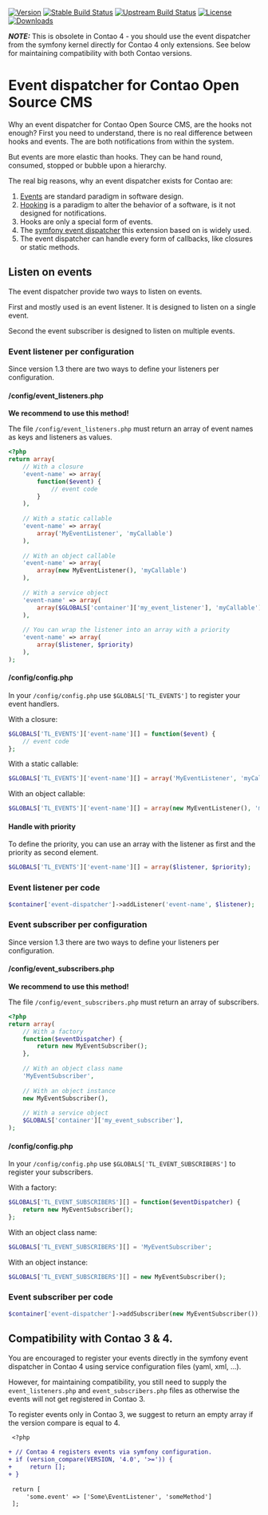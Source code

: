 [![Version](http://img.shields.io/packagist/v/contao-community-alliance/event-dispatcher.svg?style=flat-square)](https://packagist.org/packages/contao-community-alliance/event-dispatcher)
[![Stable Build Status](https://img.shields.io/travis/contao-community-alliance/event-dispatcher/master.svg?style=flat-square&label=stable%20build)](https://travis-ci.org/contao-community-alliance/event-dispatcher)
[![Upstream Build Status](http://img.shields.io/travis/contao-community-alliance/event-dispatcher/develop.svg?style=flat-square&label=dev%20build)](https://travis-ci.org/contao-community-alliance/event-dispatcher)
[![License](http://img.shields.io/packagist/l/contao-community-alliance/event-dispatcher.svg?style=flat-square)](http://spdx.org/licenses/LGPL-3.0+)
[![Downloads](http://img.shields.io/packagist/dt/contao-community-alliance/event-dispatcher.svg?style=flat-square)](https://packagist.org/packages/contao-community-alliance/event-dispatcher)

***NOTE:*** This is obsolete in Contao 4 - you should use the event dispatcher from the symfony kernel directly for
Contao 4 only extensions.
See below for maintaining compatibility with both Contao versions.

# Event dispatcher for Contao Open Source CMS

Why an event dispatcher for Contao Open Source CMS, are the hooks not enough?
First you need to understand, there is no real difference between hooks and events.
The are both notifications from within the system.

But events are more elastic than hooks. They can be hand round, consumed, stopped or bubble upon a hierarchy.

The real big reasons, why an event dispatcher exists for Contao are:

1. [Events](http://en.wikipedia.org/wiki/Event_%28computing%29) are standard paradigm in software design.
2. [Hooking](http://en.wikipedia.org/wiki/Hooking) is a paradigm to alter the behavior of a software, is it not designed for notifications.
3. Hooks are only a special form of events.
4. The [symfony event dispatcher](https://github.com/symfony/EventDispatcher) this extension based on is widely used.
5. The event dispatcher can handle every form of callbacks, like closures or static methods.

## Listen on events

The event dispatcher provide two ways to listen on events.

First and mostly used is an event listener. It is designed to listen on a single event.

Second the event subscriber is designed to listen on multiple events.

### Event listener per configuration

Since version 1.3 there are two ways to define your listeners per configuration.

#### /config/event_listeners.php

**We recommend to use this method!**

The file `/config/event_listeners.php` must return an array of event names as keys and listeners as values.

```php
<?php
return array(
    // With a closure
    'event-name' => array(
        function($event) {
            // event code
        }
    ),
    
    // With a static callable
    'event-name' => array(
        array('MyEventListener', 'myCallable')
    ),
    
    // With an object callable
    'event-name' => array(
        array(new MyEventListener(), 'myCallable')
    ),
    
    // With a service object
    'event-name' => array(
        array($GLOBALS['container']['my_event_listener'], 'myCallable')
    ),
    
    // You can wrap the listener into an array with a priority
    'event-name' => array(
        array($listener, $priority)
    ),
);
```

#### /config/config.php

In your `/config/config.php` use `$GLOBALS['TL_EVENTS']` to register your event handlers.

With a closure:
```php
$GLOBALS['TL_EVENTS']['event-name'][] = function($event) {
    // event code
};
```

With a static callable:
```php
$GLOBALS['TL_EVENTS']['event-name'][] = array('MyEventListener', 'myCallable');
```

With an object callable:
```php
$GLOBALS['TL_EVENTS']['event-name'][] = array(new MyEventListener(), 'myCallable');
```

#### Handle with priority

To define the priority, you can use an array with the listener as first and the priority as second element.

```php
$GLOBALS['TL_EVENTS']['event-name'][] = array($listener, $priority);
```

### Event listener per code

```php
$container['event-dispatcher']->addListener('event-name', $listener);
```

### Event subscriber per configuration

Since version 1.3 there are two ways to define your listeners per configuration.

#### /config/event_subscribers.php

**We recommend to use this method!**

The file `/config/event_subscribers.php` must return an array of subscribers.

```php
<?php
return array(
    // With a factory
    function($eventDispatcher) {
        return new MyEventSubscriber();
    },
    
    // With an object class name
    'MyEventSubscriber',
    
    // With an object instance
    new MyEventSubscriber(),
    
    // With a service object
    $GLOBALS['container']['my_event_subscriber'],
);
```

#### /config/config.php

In your `/config/config.php` use `$GLOBALS['TL_EVENT_SUBSCRIBERS']` to register your subscribers.

With a factory:
```php
$GLOBALS['TL_EVENT_SUBSCRIBERS'][] = function($eventDispatcher) {
    return new MyEventSubscriber();
};
```

With an object class name:
```php
$GLOBALS['TL_EVENT_SUBSCRIBERS'][] = 'MyEventSubscriber';
```

With an object instance:
```php
$GLOBALS['TL_EVENT_SUBSCRIBERS'][] = new MyEventSubscriber();
```

### Event subscriber per code

```php
$container['event-dispatcher']->addSubscriber(new MyEventSubscriber());
```

## Compatibility with Contao 3 & 4.

You are encouraged to register your events directly in the symfony event dispatcher in Contao 4 using service
configuration files (yaml, xml, ...).

However, for maintaining compatibility, you still need to supply the `event_listeners.php` and `event_subscribers.php`
files as otherwise the events will not get registered in Contao 3.

To register events only in Contao 3, we suggest to return an empty array if the version compare is equal to 4.

```diff
 <?php
 
+ // Contao 4 registers events via symfony configuration.
+ if (version_compare(VERSION, '4.0', '>=')) {
+     return [];
+ }
 
 return [
     'some.event' => ['Some\EventListener', 'someMethod']
 ];
```
